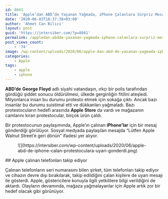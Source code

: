 ```yaml
---
id: 8041
title: 'Apple’dan ABD’de Yaşanan Yağmada, iPhone Çalanlara Sürpriz Mesaj: Lütfen Telefonu Geri Getirin'
date: '2020-06-03T18:37:38+03:00'
author: 'Ahmet Can Bilici'
layout: post
guid: 'https://intersiber.com/?p=8041'
permalink: /appledan-abdde-yasanan-yagmada-iphone-calanlara-surpriz-mesaj-lutfen-telefonu-geri-getirin/
post_views_count:
    - '74'
image: /wp-content/uploads/2020/06/apple-dan-abd-de-yasanan-yagmada-iphone-calanlara-surpriz-mesaj.jpg
categories:
    - Apple
tags:
    - apple
    - iphone
---
```


**ABD’de** **George** **Floyd** adlı siyahi vatandaşın, ırkçı bir polis tarafından gördüğü şiddet sonucu öldürülmesi, ülkede gerginliğin fitilini ateşledi. Milyonlarca insan bu durumu protesto etmek için sokağa çıktı. Ancak bazı insanlar bu durumu suistimal etti ve dükkanları yağmaladı. Bazı protestocuların hedefi arasında **Apple** **Store** da vardı ve mağazanın camlarını kıran protestocular, birçok ürün çaldı.

Bir protestocunun paylaşımında, Apple’ın çalınan **iPhone’lar** için bir mesaj gönderdiği görülüyor. Sosyal medyada paylaşılan mesajda “Lütfen Apple Walnut Street’e geri dönün” ifadesi yer alıyor.

<figure class="wp-block-image size-large">![](https://intersiber.com/wp-content/uploads/2020/06/apple-abd-de-iphone-calan-protestoculara-uyari-gonderdi.png)</figure>## Apple çalınan telefonları takip ediyor

Çalınan telefonların seri numarasını bilen şirket, tüm telefonları takip ediyor ve cihazın devre dışı bırakılarak, takip edildiğini çalan kişilere de uyarı mesajı ile gösterdi. Apple, göstericilere konuyla ilgili yetkililere bilgi verildiğini de aktardı. Olayların devamında, mağaza yağmalayanlar için Apple artık zor bir hedef olacak gibi görünüyor.